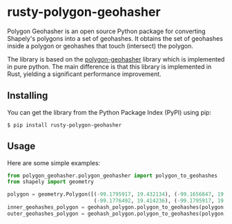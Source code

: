 # rusty-polygon-geohasher

Polygon Geohasher is an open source Python package for converting Shapely's polygons into a set of geohashes. It obtains the set of geohashes inside a polygon or geohashes that touch (intersect) the polygon. 

The library is based on the [polygon-geohasher](https://github.com/Bonsanto/polygon-geohasher) library which is implemented in pure python. The main difference is that this library is implemented in Rust, yielding a significant performance improvement.


## Installing
You can get the library from the Python Package Index (PyPI) using pip:

`$ pip install rusty-polygon-geohasher`


## Usage
Here are some simple examples:

```python
from polygon_geohasher.polygon_geohasher import polygon_to_geohashes 
from shapely import geometry

polygon = geometry.Polygon([(-99.1795917, 19.432134), (-99.1656847, 19.429034),
                            (-99.1776492, 19.414236), (-99.1795917, 19.432134)])
inner_geohashes_polygon = geohash_polygon.polygon_to_geohashes(polygon, 7, inner=True)
outer_geohashes_polygon = geohash_polygon.polygon_to_geohashes(polygon, 7, inner=False)
```

